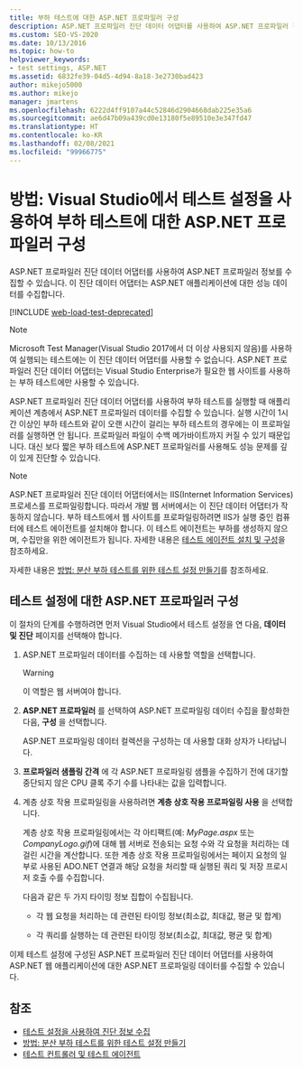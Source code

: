 ```yaml
---
title: 부하 테스트에 대한 ASP.NET 프로파일러 구성
description: ASP.NET 프로파일러 진단 데이터 어댑터를 사용하여 ASP.NET 프로파일러 정보를 수집하는 방법을 알아봅니다.
ms.custom: SEO-VS-2020
ms.date: 10/13/2016
ms.topic: how-to
helpviewer_keywords:
- test settings, ASP.NET
ms.assetid: 6832fe39-04d5-4d94-8a18-3e2730bad423
author: mikejo5000
ms.author: mikejo
manager: jmartens
ms.openlocfilehash: 6222d4ff9107a44c52846d2904668dab225e35a6
ms.sourcegitcommit: ae6d47b09a439cd0e13180f5e89510e3e347fd47
ms.translationtype: HT
ms.contentlocale: ko-KR
ms.lasthandoff: 02/08/2021
ms.locfileid: "99966775"
---
```

# <a name="how-to-configure-aspnet-profiler-for-load-tests-using-test-settings-in-visual-studio"></a>방법: Visual Studio에서 테스트 설정을 사용하여 부하 테스트에 대한 ASP.NET 프로파일러 구성

ASP.NET 프로파일러 진단 데이터 어댑터를 사용하여 ASP.NET 프로파일러 정보를 수집할 수 있습니다. 이 진단 데이터 어댑터는 ASP.NET 애플리케이션에 대한 성능 데이터를 수집합니다.

[!INCLUDE [web-load-test-deprecated](includes/web-load-test-deprecated.md)]

> [!NOTE]
> Microsoft Test Manager(Visual Studio 2017에서 더 이상 사용되지 않음)를 사용하여 실행되는 테스트에는 이 진단 데이터 어댑터를 사용할 수 없습니다. ASP.NET 프로파일러 진단 데이터 어댑터는 Visual Studio Enterprise가 필요한 웹 사이트를 사용하는 부하 테스트에만 사용할 수 있습니다.

ASP.NET 프로파일러 진단 데이터 어댑터를 사용하여 부하 테스트를 실행할 때 애플리케이션 계층에서 ASP.NET 프로파일러 데이터를 수집할 수 있습니다. 실행 시간이 1시간 이상인 부하 테스트와 같이 오랜 시간이 걸리는 부하 테스트의 경우에는 이 프로파일러를 실행하면 안 됩니다. 프로파일러 파일이 수백 메가바이트까지 커질 수 있기 때문입니다. 대신 보다 짧은 부하 테스트에 ASP.NET 프로파일러를 사용해도 성능 문제를 깊이 있게 진단할 수 있습니다.

> [!NOTE]
> ASP.NET 프로파일러 진단 데이터 어댑터에서는 IIS(Internet Information Services) 프로세스를 프로파일링합니다. 따라서 개발 웹 서버에서는 이 진단 데이터 어댑터가 작동하지 않습니다. 부하 테스트에서 웹 사이트를 프로파일링하려면 IIS가 실행 중인 컴퓨터에 테스트 에이전트를 설치해야 합니다. 이 테스트 에이전트는 부하를 생성하지 않으며, 수집만을 위한 에이전트가 됩니다. 자세한 내용은 [테스트 에이전트 설치 및 구성](../test/lab-management/install-configure-test-agents.md)을 참조하세요.

자세한 내용은 [방법: 분산 부하 테스트를 위한 테스트 설정 만들기](../test/how-to-create-a-test-setting-for-a-distributed-load-test.md)를 참조하세요.

## <a name="configure-the-aspnet-profiler-for-your-test-settings"></a>테스트 설정에 대한 ASP.NET 프로파일러 구성

이 절차의 단계를 수행하려면 먼저 Visual Studio에서 테스트 설정을 연 다음, **데이터 및 진단** 페이지를 선택해야 합니다.

1. ASP.NET 프로파일러 데이터를 수집하는 데 사용할 역할을 선택합니다.

    > [!WARNING]
    > 이 역할은 웹 서버여야 합니다.

2. **ASP.NET 프로파일러** 를 선택하여 ASP.NET 프로파일링 데이터 수집을 활성화한 다음, **구성** 을 선택합니다.

     ASP.NET 프로파일링 데이터 컬렉션을 구성하는 데 사용할 대화 상자가 나타납니다.

3. **프로파일러 샘플링 간격** 에 각 ASP.NET 프로파일링 샘플을 수집하기 전에 대기할 중단되지 않은 CPU 클록 주기 수를 나타내는 값을 입력합니다.

4. 계층 상호 작용 프로파일링을 사용하려면 **계층 상호 작용 프로파일링 사용** 을 선택합니다.

     계층 상호 작용 프로파일링에서는 각 아티팩트(예: *MyPage.aspx* 또는 *CompanyLogo.gif*)에 대해 웹 서버로 전송되는 요청 수와 각 요청을 처리하는 데 걸린 시간을 계산합니다. 또한 계층 상호 작용 프로파일링에서는 페이지 요청의 일부로 사용된 ADO.NET 연결과 해당 요청을 처리할 때 실행된 쿼리 및 저장 프로시저 호출 수를 수집합니다.

     다음과 같은 두 가지 타이밍 정보 집합이 수집됩니다.

    - 각 웹 요청을 처리하는 데 관련된 타이밍 정보(최소값, 최대값, 평균 및 합계)

    - 각 쿼리를 실행하는 데 관련된 타이밍 정보(최소값, 최대값, 평균 및 합계)

이제 테스트 설정에 구성된 ASP.NET 프로파일러 진단 데이터 어댑터를 사용하여 ASP.NET 웹 애플리케이션에 대한 ASP.NET 프로파일링 데이터를 수집할 수 있습니다.

## <a name="see-also"></a>참조

- [테스트 설정을 사용하여 진단 정보 수집](../test/collect-diagnostic-information-using-test-settings.md)
- [방법: 분산 부하 테스트를 위한 테스트 설정 만들기](../test/how-to-create-a-test-setting-for-a-distributed-load-test.md)
- [테스트 컨트롤러 및 테스트 에이전트](configure-test-agents-and-controllers-for-load-tests.md)